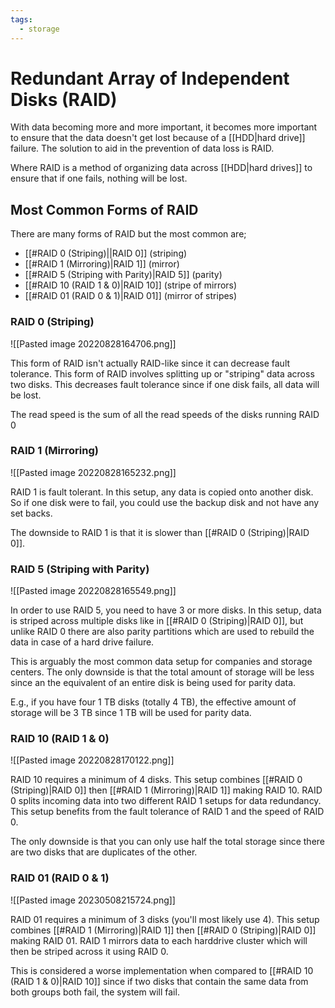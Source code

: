 ```yaml
---
tags:
  - storage
---
```

# Redundant Array of Independent Disks (RAID)

With data becoming more and more important, it becomes more important to ensure that the data doesn't get lost because of a [[HDD|hard drive]] failure. The solution to aid in the prevention of data loss is RAID.

Where RAID is a method of organizing data across [[HDD|hard drives]] to ensure that if one fails, nothing will be lost.

## Most Common Forms of RAID

There are many forms of RAID but the most common are;

- [[#RAID 0 (Striping)||RAID 0]] (striping)
- [[#RAID 1 (Mirroring)|RAID 1]] (mirror)
- [[#RAID 5 (Striping with Parity)|RAID 5]] (parity)
- [[#RAID 10 (RAID 1 & 0)|RAID 10]] (stripe of mirrors)
- [[#RAID 01 (RAID 0 & 1)|RAID 01]] (mirror of stripes)

### RAID 0 (Striping)

![[Pasted image 20220828164706.png]]

This form of RAID isn't actually RAID-like since it can decrease fault tolerance. This form of RAID involves splitting up or "striping" data across two disks. This decreases fault tolerance since if one disk fails, all data will be lost.

The read speed is the sum of all the read speeds of the disks running RAID 0

### RAID 1 (Mirroring)

![[Pasted image 20220828165232.png]]

RAID 1 is fault tolerant. In this setup, any data is copied onto another disk. So if one disk were to fail, you could use the backup disk and not have any set backs.

The downside to RAID 1 is that it is slower than [[#RAID 0 (Striping)|RAID 0]].

### RAID 5 (Striping with Parity)

![[Pasted image 20220828165549.png]]

In order to use RAID 5, you need to have 3 or more disks. In this setup, data is striped across multiple disks like in [[#RAID 0 (Striping)|RAID 0]], but unlike RAID 0 there are also parity partitions which are used to rebuild the data in case of a hard drive failure.

This is arguably the most common data setup for companies and storage centers. The only downside is that the total amount of storage will be less since an the equivalent of an entire disk is being used for parity data.

E.g., if you have four 1 TB disks (totally 4 TB), the effective amount of storage will be 3 TB since 1 TB will be used for parity data.

### RAID 10 (RAID 1 & 0)

![[Pasted image 20220828170122.png]]

RAID 10 requires a minimum of 4 disks. This setup combines [[#RAID 0 (Striping)|RAID 0]] then [[#RAID 1 (Mirroring)|RAID 1]] making RAID 10. RAID 0 splits incoming data into two different RAID 1 setups for data redundancy. This setup benefits from the fault tolerance of RAID 1 and the speed of RAID 0.

The only downside is that you can only use half the total storage since there are two disks that are duplicates of the other.

### RAID 01 (RAID 0 & 1)

![[Pasted image 20230508215724.png]]

RAID 01 requires a minimum of 3 disks (you'll most likely use 4). This setup combines [[#RAID 1 (Mirroring)|RAID 1]] then [[#RAID 0 (Striping)|RAID 0]] making RAID 01. RAID 1 mirrors data to each harddrive cluster which will then be striped across it using RAID 0.

This is considered a worse implementation when compared to [[#RAID 10 (RAID 1 & 0)|RAID 10]] since if two disks that contain the same data from both groups both fail, the system will fail.
